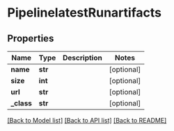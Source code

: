 # PipelinelatestRunartifacts


## Properties
Name | Type | Description | Notes
------------ | ------------- | ------------- | -------------
**name** | **str** |  | [optional] 
**size** | **int** |  | [optional] 
**url** | **str** |  | [optional] 
**_class** | **str** |  | [optional] 

[[Back to Model list]](../README.md#documentation-for-models) [[Back to API list]](../README.md#documentation-for-api-endpoints) [[Back to README]](../README.md)


